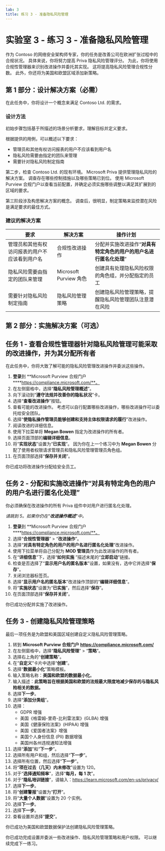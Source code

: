 ```yaml
---
lab: 3
title: 练习 3 - 准备隐私风险管理
---
```



# 实验室 3 - 练习 3 - 准备隐私风险管理

作为 Contoso 的网络安全架构师专家，你的任务是改善公司在欧洲扩张过程中的合规状况。 具体来说，你将努力提高 Priva 隐私风险管理评分。 为此，你将使用合规性管理器来识别改进操作并委托其实现。 这将提高隐私风险管理合规性分数。 此外，你还将为美国和欧盟区域添加新策略。 

## 第 1 部分：设计解决方案（必需）

在此任务中，你将设计一个概念来满足 Contoso Ltd. 的需求。

### 设计方法

初始步骤包括基于所描述的场景分析要求，理解目标并定义要求。

根据提供的用例，可以概述以下要求：

- 管理员和其他有权访问报表的用户不应该看到用户名
- 隐私风险需要由指定的团队来管理
- 需要针对隐私风险制定指南

第二步，检查 Contoso Ltd. 的现有环境。 Microsoft Priva 提供管理隐私风险的解决方案。 调查存在哪些控制措施以及哪些策略已到位。 使用 Microsoft Purview 合规门户以查看当前配置，并确定必须实施哪些调整以满足其扩展到的区域的要求。

第三阶段涉及构思解决方案的概念。 调查后，很明显，制定策略来监控潜在风险是满足要求的最佳方式。  

### 建议的解决方案

|要求|解决方案|操作计划|
|----|----|----|
|管理员和其他有权访问报表的用户不应该看到用户名|合规性改进操作|分配并实施改进操作“**对具有特定角色的用户的用户名进行匿名化处理**”|
|隐私风险需要由指定的团队来管理|Microsoft Purview 角色|创建具有处理隐私风险权限的角色组，并分配指定的员工|
|需要针对隐私风险制定指南|隐私风险管理策略|创建隐私风险管理策略，提醒隐私风险管理团队注意潜在风险|

## 第 2 部分：实施解决方案（可选）

## 任务 1 - 查看合规性管理器针对隐私风险管理可能采取的改进操作，并为其分配所有者

在此任务中，你将大致了解可能的隐私风险管理改进操作并委派这些操作。

1. **登录**到 **Microsoft Purview 合规门户****https://compliance.microsoft.com/**。
2. 在左侧窗格中，选择“**隐私风险管理概述**”。
3. 向下滚动到“**遵守法规并改善你的隐私状况**”卡。
4. 选择“**查看改进操作**”按钮。
5. 查看可能的改进操作。 考虑可以自行配置哪些改进操作，哪些改进操作可以委托给安全团队。
6. 选择“**使隐私操作管理员能够创建和支持主体权限请求的履行**”改进操作。
7. 阅读改进的详细信息。
8. 使用下拉菜单将 **Megan Bowen** 指定为改进操作的所有者。
9. 选择页面顶部的**编辑详细信息**。
10. 将“**实现状态**”设置为“**已实现**”。 因为你在上一个练习中为 **Megan Bowen** 分配了使用者权限请求管理员和隐私风险管理管理员角色组。
11. 在页面顶部选择“**保存并关闭**”。

你已成功将改进操作分配给安全员工。

## 任务 2 - 分配和实施改进操作“**对具有特定角色的用户的用户名进行匿名化处理**”

你必须确保在改进操作的所有 Priva 组件中对用户进行匿名化处理。

*请跳到 5。如果你仍在“**改进操作概述**”中。*
1. **登录**到 **Microsoft Purview 合规门户****https://compliance.microsoft.com/**。
1. 选择“**合规性管理器**” > “**改进操作**”。
1. 选择“**对具有特定角色的用户的用户名进行匿名化处理**”改进操作。
1. 使用下拉菜单将自己分配为 **MOD 管理员**作为此改进操作的所有者。
1. 在“**详细信息**”下，选择“**如何实施** ”描述末尾的“**立即启动**”链接。
1. 检查是否选择了“**显示用户名的匿名版本**”设置，如果没有，选中它并选择“**保存**”。
1. 关闭浏览器标签页。
1. 选择“**显示用户名的匿名版本**”改进操作顶部的“**编辑详细信息**”。
1. 将“**实施状态**”设置为“**已实施**”，然后选择“**保存**”。
1. 在页面顶部选择“**保存并关闭**”。

你已成功分配并实施了改进操作。

## 任务 3 - 创建隐私风险管理策略

最后一项任务是为欧盟和美国区域创建自定义隐私风险管理策略。

1. 转到 **Microsoft Purview 合规门户** **https://compliance.microsoft.com/**
2. 在左侧窗格中，选择“**隐私风险管理**” > “**策略**”。
3. 选择右上角的“**创建策略**”。
4. 在“**自定义**”卡片中选择“**创建**”。
5. 选择“**数据最小化**”策略模板。
6. 输入策略名称：**美国和欧盟的数据最小化**。
7. 输入描述：**此策略旨在根据美国和欧盟的法规最大限度地减少保存的与隐私风险相关的数据。**
8. 选择**下一步**。
9. 选择“**添加分类组**”。
10. 选择：
    - GDPR 增强
    - 美国《格雷姆-里奇-比利雷法案》(GLBA) 增强
    - 美国《健康保险法案》(HIPAA) 增强
    - 美国《爱国者法案》增强
    - 美国个人身份信息 (PII) 数据增强
    - 美国州各州违规通知法增强
11. 选择“**添加**”和“**下一步**”。
12. 选择所有用户和组，然后选择“**下一步**”。
13. 选择所有位置，然后选择“**下一步**”。
14. 将“**项在过去（几天）内未修改**”设置为 120。
15. 对于“**选择通知频率**”，选择“**每月，每 1 次**”。
16. 对于“**隐私培训链接**”，请输入：https://learn.microsoft.com/en-us/privacy/
17. 选择**下一步**。
18. 将“**创建警报**”设置为“**打开**”。
19. 将“**大量个人数据**”设置为 20 个实例。
20. 选择**下一步**。
21. 选择**下一步**。
22. 查看设置并选择“**提交**”。

你已成功为美国和欧盟数据保护法创建隐私风险管理策略。

你已成功完成设置并委派一些改进操作、隐私风险管理策略和用户权限。 可以继续完成下一练习。
